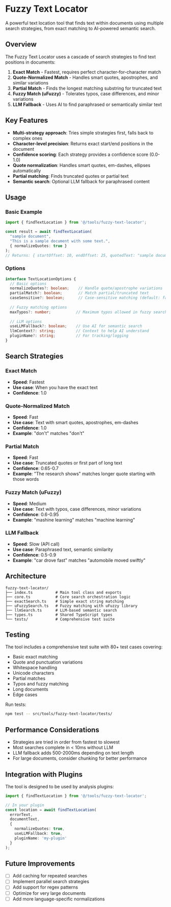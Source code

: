 # Fuzzy Text Locator

A powerful text location tool that finds text within documents using multiple search strategies, from exact matching to AI-powered semantic search.

## Overview

The Fuzzy Text Locator uses a cascade of search strategies to find text positions in documents:

1. **Exact Match** - Fastest, requires perfect character-for-character match
2. **Quote-Normalized Match** - Handles smart quotes, apostrophes, and similar variations
3. **Partial Match** - Finds the longest matching substring for truncated text
4. **Fuzzy Match (uFuzzy)** - Tolerates typos, case differences, and minor variations
5. **LLM Fallback** - Uses AI to find paraphrased or semantically similar text

## Key Features

- **Multi-strategy approach**: Tries simple strategies first, falls back to complex ones
- **Character-level precision**: Returns exact start/end positions in the document
- **Confidence scoring**: Each strategy provides a confidence score (0.0-1.0)
- **Quote normalization**: Handles smart quotes, em-dashes, ellipses automatically
- **Partial matching**: Finds truncated quotes or partial text
- **Semantic search**: Optional LLM fallback for paraphrased content

## Usage

### Basic Example

```typescript
import { findTextLocation } from '@/tools/fuzzy-text-locator';

const result = await findTextLocation(
  "sample document",
  "This is a sample document with some text.",
  { normalizeQuotes: true }
);
// Returns: { startOffset: 10, endOffset: 25, quotedText: "sample document", strategy: "exact", confidence: 1.0 }
```

### Options

```typescript
interface TextLocationOptions {
  // Basic options
  normalizeQuotes?: boolean;    // Handle quote/apostrophe variations
  partialMatch?: boolean;       // Match partial/truncated text
  caseSensitive?: boolean;      // Case-sensitive matching (default: false)
  
  // Fuzzy matching options
  maxTypos?: number;           // Maximum typos allowed in fuzzy search
  
  // LLM options
  useLLMFallback?: boolean;    // Use AI for semantic search
  llmContext?: string;         // Context to help AI understand
  pluginName?: string;         // For tracking/logging
}
```

## Search Strategies

### Exact Match
- **Speed**: Fastest
- **Use case**: When you have the exact text
- **Confidence**: 1.0

### Quote-Normalized Match
- **Speed**: Fast
- **Use case**: Text with smart quotes, apostrophes, em-dashes
- **Confidence**: 1.0
- **Example**: "don't" matches "don't"

### Partial Match
- **Speed**: Fast
- **Use case**: Truncated quotes or first part of long text
- **Confidence**: 0.65-0.7
- **Example**: "The research shows" matches longer quote starting with those words

### Fuzzy Match (uFuzzy)
- **Speed**: Medium
- **Use case**: Text with typos, case differences, minor variations
- **Confidence**: 0.6-0.95
- **Example**: "mashine learning" matches "machine learning"

### LLM Fallback
- **Speed**: Slow (API call)
- **Use case**: Paraphrased text, semantic similarity
- **Confidence**: 0.5-0.9
- **Example**: "car drove fast" matches "automobile moved swiftly"

## Architecture

```
fuzzy-text-locator/
├── index.ts          # Main tool class and exports
├── core.ts           # Core search orchestration logic
├── exactSearch.ts    # Simple exact string matching
├── uFuzzySearch.ts   # Fuzzy matching with uFuzzy library
├── llmSearch.ts      # LLM-based semantic search
├── types.ts          # Shared TypeScript types
└── tests/            # Comprehensive test suite
```

## Testing

The tool includes a comprehensive test suite with 80+ test cases covering:
- Basic exact matching
- Quote and punctuation variations
- Whitespace handling
- Unicode characters
- Partial matches
- Typos and fuzzy matching
- Long documents
- Edge cases

Run tests:
```bash
npm test -- src/tools/fuzzy-text-locator/tests/
```

## Performance Considerations

- Strategies are tried in order from fastest to slowest
- Most searches complete in < 10ms without LLM
- LLM fallback adds 500-2000ms depending on text length
- For large documents, consider chunking for better performance

## Integration with Plugins

The tool is designed to be used by analysis plugins:

```typescript
import { findTextLocation } from '@/tools/fuzzy-text-locator';

// In your plugin
const location = await findTextLocation(
  errorText,
  documentText,
  {
    normalizeQuotes: true,
    useLLMFallback: true,
    pluginName: 'my-plugin'
  }
);
```

## Future Improvements

- [ ] Add caching for repeated searches
- [ ] Implement parallel search strategies
- [ ] Add support for regex patterns
- [ ] Optimize for very large documents
- [ ] Add more language-specific normalizations